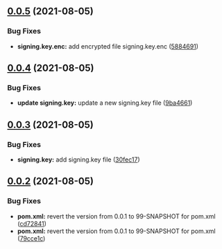 ## [0.0.5](https://github.com/IBM/data-virtualization-on-cloud-java-sdk/compare/0.0.4...0.0.5) (2021-08-05)


### Bug Fixes

* **signing.key.enc:** add encrypted file signing.key.enc ([5884691](https://github.com/IBM/data-virtualization-on-cloud-java-sdk/commit/58846918269daf58cab078d357d9bafffc29215f))

## [0.0.4](https://github.com/IBM/data-virtualization-on-cloud-java-sdk/compare/0.0.3...0.0.4) (2021-08-05)


### Bug Fixes

* **update signing.key:** update a new signing.key file ([9ba4661](https://github.com/IBM/data-virtualization-on-cloud-java-sdk/commit/9ba46619ff834ef494b5db66549f65d3698ffc5e))

## [0.0.3](https://github.com/IBM/data-virtualization-on-cloud-java-sdk/compare/0.0.2...0.0.3) (2021-08-05)


### Bug Fixes

* **signing.key:** add signing.key file ([30fec17](https://github.com/IBM/data-virtualization-on-cloud-java-sdk/commit/30fec1784a0040f22e69a3fa61333b65af8247d3))

## [0.0.2](https://github.com/IBM/data-virtualization-on-cloud-java-sdk/compare/0.0.1...0.0.2) (2021-08-05)


### Bug Fixes

* **pom.xml:** revert the version from 0.0.1 to 99-SNAPSHOT for pom.xml ([cd72841](https://github.com/IBM/data-virtualization-on-cloud-java-sdk/commit/cd7284131cdcaff8a58d06a0937d92cd713ea6d3))
* **pom.xml:** revert the version from 0.0.1 to 99-SNAPSHOT for pom.xml ([79cce1c](https://github.com/IBM/data-virtualization-on-cloud-java-sdk/commit/79cce1cd0584a6edda4b921e5af98cf41ff41071))
